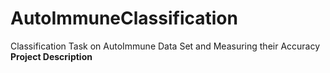 # AutoImmuneClassification
Classification Task on AutoImmune Data Set and Measuring their Accuracy
<br>
<b>Project Description </b>
